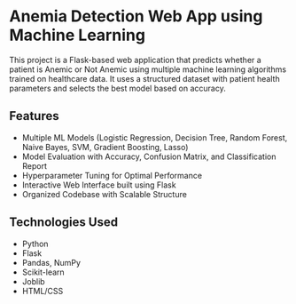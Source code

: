 # Anemia Detection Web App using Machine Learning

This project is a Flask-based web application that predicts whether a patient is Anemic or Not Anemic using multiple machine learning algorithms trained on healthcare data. It uses a structured dataset with patient health parameters and selects the best model based on accuracy.

## Features

- Multiple ML Models (Logistic Regression, Decision Tree, Random Forest, Naive Bayes, SVM, Gradient Boosting, Lasso)
- Model Evaluation with Accuracy, Confusion Matrix, and Classification Report
- Hyperparameter Tuning for Optimal Performance
- Interactive Web Interface built using Flask
- Organized Codebase with Scalable Structure

## Technologies Used

- Python
- Flask
- Pandas, NumPy
- Scikit-learn
- Joblib
- HTML/CSS


